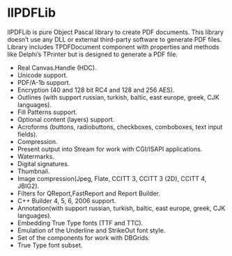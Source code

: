 llPDFLib
=======
llPDFLib is pure Object Pascal library to create PDF documents. This library doesn’t use any DLL or external third-party software to generate PDF files. Library includes TPDFDocument component with properties and methods like Delphi’s TPrinter but is designed to generate a PDF file.

* Real Canvas.Handle (HDC).
* Unicode support.
* PDF/A-1b support.
* Encryption (40 and 128 bit RC4 and 128 and 256 AES).
* Outlines (with support russian, turkish, baltic, east europe, greek, CJK languages).
* Fill Patterns support.
* Optional content (layers) support.
* Acroforms (buttons, radiobuttons, checkboxes, comboboxes, text input fields).
* Compression.
* Present output into Stream for work with CGI/ISAPI applications.
* Watermarks.
* Digital signatures.
* Thumbnail.
* Image compression(Jpeg, Flate, CCITT 3, CCITT 3 (2D), CCITT 4, JBIG2).
* Filters for QReport,FastReport and Report Builder.
* C++ Builder 4, 5, 6, 2006 support.
* Annotation(with support russian, turkish, baltic, east europe, greek, CJK languages).
* Embedding True Type fonts (TTF and TTC).
* Emulation of the Underline and StrikeOut font style.
* Set of the components for work with DBGrids.
* True Type font subset.

